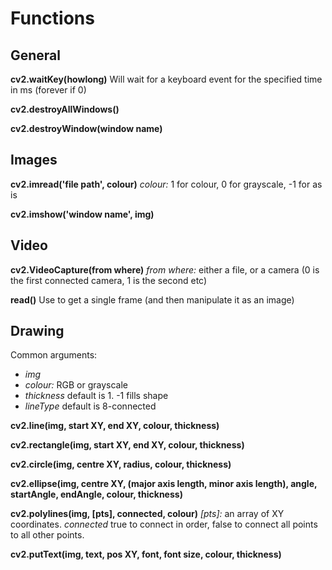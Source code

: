 # Functions



## General

**cv2.waitKey(howlong)**
Will wait for a keyboard event for the specified time in ms (forever if 0)

**cv2.destroyAllWindows()**

**cv2.destroyWindow(window name)**



## Images

**cv2.imread('file path', colour)**
*colour:* 1 for colour, 0 for grayscale, -1 for as is

**cv2.imshow('window name', img)**



## Video

**cv2.VideoCapture(from where)**
*from where:* either a file, or a camera (0 is the first connected camera, 1 is the second etc)

**read()**
Use to get a single frame (and then manipulate it as an image)



## Drawing

Common arguments:

* *img*
* *colour:* RGB or grayscale
* *thickness* default is 1. -1 fills shape
* *lineType* default is 8-connected

**cv2.line(img, start XY, end XY, colour, thickness)**

**cv2.rectangle(img, start XY, end XY, colour, thickness)**

**cv2.circle(img, centre XY, radius, colour, thickness)**

**cv2.ellipse(img, centre XY, (major axis length, minor axis length), angle, startAngle, endAngle, colour, thickness)**

**cv2.polylines(img, [pts], connected, colour)**
*[pts]:* an array of XY coordinates.
*connected* true to connect in order, false to connect all points to all other points.

**cv2.putText(img, text, pos XY, font, font size, colour, thickness)**
